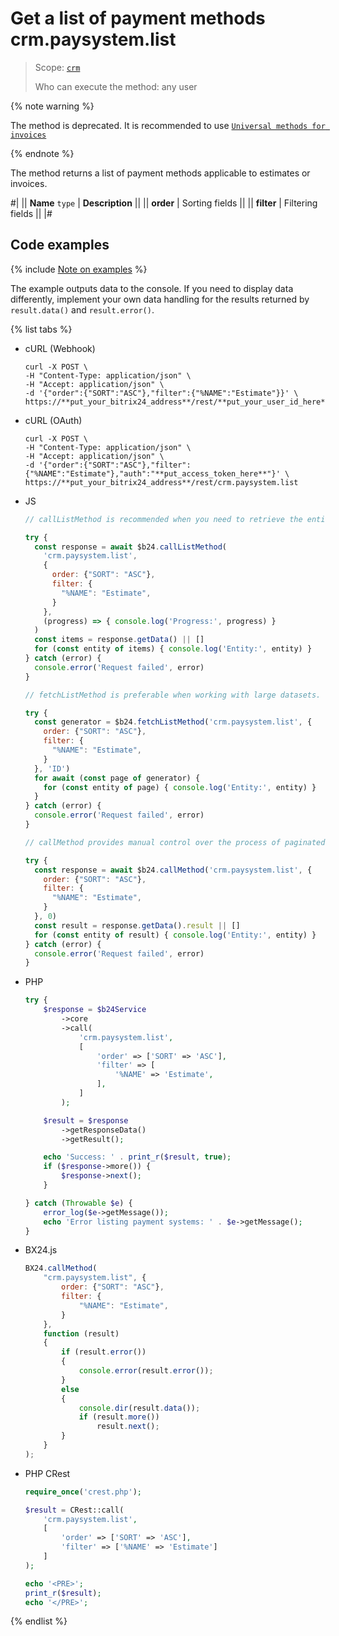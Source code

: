 # Get a list of payment methods crm.paysystem.list

> Scope: [`crm`](../../../scopes/permissions.md)
>
> Who can execute the method: any user

{% note warning %}

The method is deprecated. It is recommended to use [`Universal methods for invoices`](../../universal/invoice.md)

{% endnote %}

The method returns a list of payment methods applicable to estimates or invoices.

#|
|| **Name**
`type` | **Description** ||
|| **order** | Sorting fields ||
|| **filter** | Filtering fields ||
|#

## Code examples

{% include [Note on examples](../../../../_includes/examples.md) %}

The example outputs data to the console. If you need to display data differently, implement your own data handling for the results returned by `result.data()` and `result.error()`.

{% list tabs %}

- cURL (Webhook)

    ```http
    curl -X POST \
    -H "Content-Type: application/json" \
    -H "Accept: application/json" \
    -d '{"order":{"SORT":"ASC"},"filter":{"%NAME":"Estimate"}}' \
    https://**put_your_bitrix24_address**/rest/**put_your_user_id_here**/**put_your_webhook_here**/crm.paysystem.list
    ```

- cURL (OAuth)

    ```http
    curl -X POST \
    -H "Content-Type: application/json" \
    -H "Accept: application/json" \
    -d '{"order":{"SORT":"ASC"},"filter":{"%NAME":"Estimate"},"auth":"**put_access_token_here**"}' \
    https://**put_your_bitrix24_address**/rest/crm.paysystem.list
    ```

- JS

    ```js
    // callListMethod is recommended when you need to retrieve the entire set of list data and the volume of records is relatively small (up to about 1000 items). The method loads all data at once, which can lead to high memory load when working with large volumes.
    
    try {
      const response = await $b24.callListMethod(
        'crm.paysystem.list',
        {
          order: {"SORT": "ASC"},
          filter: {
            "%NAME": "Estimate",
          }
        },
        (progress) => { console.log('Progress:', progress) }
      )
      const items = response.getData() || []
      for (const entity of items) { console.log('Entity:', entity) }
    } catch (error) {
      console.error('Request failed', error)
    }
    
    // fetchListMethod is preferable when working with large datasets. The method implements iterative selection using a generator, allowing data to be processed in parts and efficiently using memory.
    
    try {
      const generator = $b24.fetchListMethod('crm.paysystem.list', {
        order: {"SORT": "ASC"},
        filter: {
          "%NAME": "Estimate",
        }
      }, 'ID')
      for await (const page of generator) {
        for (const entity of page) { console.log('Entity:', entity) }
      }
    } catch (error) {
      console.error('Request failed', error)
    }
    
    // callMethod provides manual control over the process of paginated data retrieval through the start parameter. It is suitable for scenarios where precise control over request batches is required. However, it may be less efficient compared to fetchListMethod when dealing with large volumes of data.
    
    try {
      const response = await $b24.callMethod('crm.paysystem.list', {
        order: {"SORT": "ASC"},
        filter: {
          "%NAME": "Estimate",
        }
      }, 0)
      const result = response.getData().result || []
      for (const entity of result) { console.log('Entity:', entity) }
    } catch (error) {
      console.error('Request failed', error)
    }
    ```

- PHP

    ```php
    try {
        $response = $b24Service
            ->core
            ->call(
                'crm.paysystem.list',
                [
                    'order' => ['SORT' => 'ASC'],
                    'filter' => [
                        '%NAME' => 'Estimate',
                    ],
                ]
            );
    
        $result = $response
            ->getResponseData()
            ->getResult();
    
        echo 'Success: ' . print_r($result, true);
        if ($response->more()) {
            $response->next();
        }
    
    } catch (Throwable $e) {
        error_log($e->getMessage());
        echo 'Error listing payment systems: ' . $e->getMessage();
    }
    ```

- BX24.js

    ```js
    BX24.callMethod(
        "crm.paysystem.list", {
            order: {"SORT": "ASC"},
            filter: {
                "%NAME": "Estimate",
            }
        },
        function (result)
        {
            if (result.error())
            {
                console.error(result.error());
            }
            else
            {
                console.dir(result.data());
                if (result.more())
                    result.next();
            }
        }
    );
    ```

- PHP CRest

    ```php
    require_once('crest.php');

    $result = CRest::call(
        'crm.paysystem.list',
        [
            'order' => ['SORT' => 'ASC'],
            'filter' => ['%NAME' => 'Estimate']
        ]
    );

    echo '<PRE>';
    print_r($result);
    echo '</PRE>';
    ```

{% endlist %}